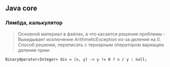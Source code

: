 ## Java core
### Лямбда, калькулятор

> Основной материал в файлах, а что касается решения проблемы -
> Выкидывает исключение ArithmeticException из-за деления на 0.
> Способ решения, переписать с тернарным оператором вариацию деления прим:
        
`BinaryOperator<Integer> div = (x, y) -> y != 0 ? x / y : null;`
        
